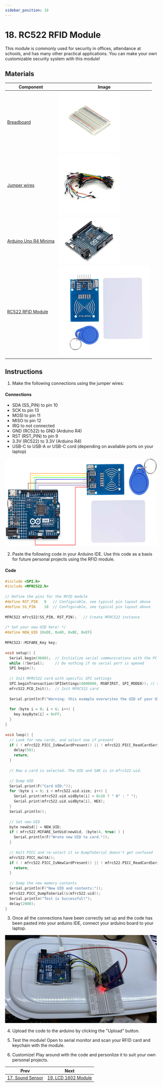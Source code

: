 ```yaml
---
sidebar_position: 18
---
```

# 18. RC522 RFID Module

This module is commonly used for security in offices, attendance at schools, and has many other practical applications. You can make your own customizable security system with this module!

## Materials
| Component           |Image                                                                          |
|---------------------|-------------------------------------------------------------------------------|
| [Breadboard](https://www.canadarobotix.com/products/160)                                  | <img src="/img/docs/UNO-R4-Starter-Kit/breadboard.webp" width="200" />|
| [Jumper wires](https://www.canadarobotix.com/products/922)                                | <img src="/img/docs/UNO-R4-Starter-Kit/jumper-wires.webp" width="200"  />|
| [Arduino Uno R4 Minima](https://www.canadarobotix.com/collections/featured-1/products/3060)| <img src="/img/docs/UNO-R4-Starter-Kit/arduino-r4-minima.webp" width="200" />|
| [RC522 RFID Module](https://www.canadarobotix.com/products/1256)   | <img src="/img/docs/UNO-R4-Starter-Kit/RFID-module/RFID-2.jpg" width="300"  />|

## Instructions

1. Make the following connections using the jumper wires:
#### Connections
- SDA (SS_PIN) to pin 10
- SCK to pin 13
- MOSI to pin 11
- MISO to pin 12
- IRQ to not connected
- GND (RC522) to GND (Arduino R4)
- RST (RST_PIN) to pin 9
- 3.3V (RC522) to 3.3V (Arduino R4)
- USB-C to USB-A or USB-C cord (depending on available ports on your laptop)

<img src="/img/docs/UNO-R4-Starter-Kit/RFID-module/RFID_3.png" width="570" height="290" />

2. Paste the following code in your Arduino IDE. Use this code as a basis for future personal projects using the RFID module.
#### Code
```cpp
#include <SPI.h>
#include <MFRC522.h>

// Define the pins for the RFID module
#define RST_PIN   9   // Configurable, see typical pin layout above
#define SS_PIN    10  // Configurable, see typical pin layout above

MFRC522 mfrc522(SS_PIN, RST_PIN);   // Create MFRC522 instance

/* Set your new UID here! */
#define NEW_UID {0xDE, 0xAD, 0xBE, 0xEF}

MFRC522::MIFARE_Key key;

void setup() {
  Serial.begin(9600);  // Initialize serial communications with the PC
  while (!Serial);     // Do nothing if no serial port is opened
  SPI.begin();
  
  // Init MFRC522 card with specific SPI settings
  SPI.beginTransaction(SPISettings(4000000, MSBFIRST, SPI_MODE0)); // 4 MHz SPI clock speed
  mfrc522.PCD_Init();  // Init MFRC522 card
  
  Serial.println(F("Warning: this example overwrites the UID of your UID changeable card, use with care!"));
  
  for (byte i = 0; i < 6; i++) {
    key.keyByte[i] = 0xFF;
  }
}

void loop() {
  // Look for new cards, and select one if present
  if ( ! mfrc522.PICC_IsNewCardPresent() || ! mfrc522.PICC_ReadCardSerial() ) {
    delay(50);
    return;
  }
  
  // Now a card is selected. The UID and SAK is in mfrc522.uid.
  
  // Dump UID
  Serial.print(F("Card UID:"));
  for (byte i = 0; i < mfrc522.uid.size; i++) {
    Serial.print(mfrc522.uid.uidByte[i] < 0x10 ? " 0" : " ");
    Serial.print(mfrc522.uid.uidByte[i], HEX);
  } 
  Serial.println();

  // Set new UID
  byte newUid[] = NEW_UID;
  if ( mfrc522.MIFARE_SetUid(newUid, (byte)4, true) ) {
    Serial.println(F("Wrote new UID to card."));
  }
  
  // Halt PICC and re-select it so DumpToSerial doesn't get confused
  mfrc522.PICC_HaltA();
  if ( ! mfrc522.PICC_IsNewCardPresent() || ! mfrc522.PICC_ReadCardSerial() ) {
    return;
  }
  
  // Dump the new memory contents
  Serial.println(F("New UID and contents:"));
  mfrc522.PICC_DumpToSerial(&(mfrc522.uid));
  Serial.println("Test is Successful!");
  delay(2000);
}
```
3. Once all the connections have been correctly set up and the code has been pasted into your arduino IDE, connect your arduino board to your laptop.

<img src="/img/docs/UNO-R4-Starter-Kit/RFID-module/RFID_1.jpg" width="500" height="290" />

4. Upload the code to the arduino by clicking the "Upload" button. 

5. Test the module! Open to serial monitor and scan your RFID card and keychain with the module.

6. Customize! Play around with the code and personlize it to suit your own personal projects.

|Prev|Next|
|---|---|
|[17. Sound Sensor](Sound-Sensor.md)|[19. LCD 1602 Module](LCD-1602-Module.md)|